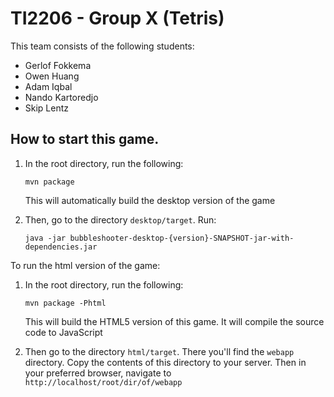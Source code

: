 # TI2206 - Group X (Tetris)

This team consists of the following students:

* Gerlof Fokkema
* Owen Huang
* Adam Iqbal
* Nando Kartoredjo
* Skip Lentz

## How to start this game.

1. In the root directory, run the following:

   ```
   mvn package
   ```

   This will automatically build the desktop version of the game
2. Then, go to the directory `desktop/target`. Run:

   ```
   java -jar bubbleshooter-desktop-{version}-SNAPSHOT-jar-with-dependencies.jar
   ```

To run the html version of the game:

1. In the root directory, run the following:

   ```
   mvn package -Phtml
   ```

   This will build the HTML5 version of this game. It will compile the source code
   to JavaScript

2. Then go to the directory `html/target`. There you'll find the `webapp` directory.
   Copy the contents of this directory to your server. Then in your preferred
   browser, navigate to `http://localhost/root/dir/of/webapp`
